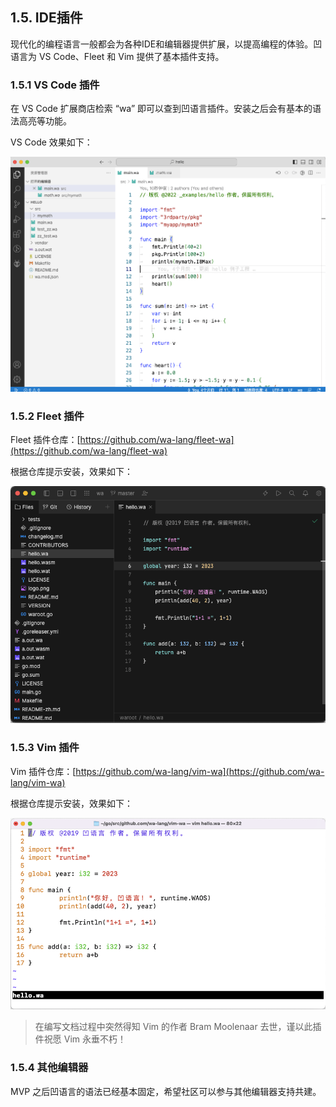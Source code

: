 ## 1.5. IDE插件

现代化的编程语言一般都会为各种IDE和编辑器提供扩展，以提高编程的体验。凹语言为 VS Code、Fleet 和 Vim 提供了基本插件支持。

### 1.5.1 VS Code 插件

在 VS Code 扩展商店检索 “wa” 即可以查到凹语言插件。安装之后会有基本的语法高亮等功能。

VS Code 效果如下：

![](./images/vscode.png)

### 1.5.2 Fleet 插件

Fleet 插件仓库：[https://github.com/wa-lang/fleet-wa](https://github.com/wa-lang/fleet-wa)

根据仓库提示安装，效果如下：

![](./images/fleet-wa-screenshot.png)

### 1.5.3 Vim 插件

Vim 插件仓库：[https://github.com/wa-lang/vim-wa](https://github.com/wa-lang/vim-wa)

根据仓库提示安装，效果如下：

![](./images/vim-wa-screenshot.png)

> 在编写文档过程中突然得知 Vim 的作者 Bram Moolenaar 去世，谨以此插件祝愿 Vim 永垂不朽！

### 1.5.4 其他编辑器

MVP 之后凹语言的语法已经基本固定，希望社区可以参与其他编辑器支持共建。
